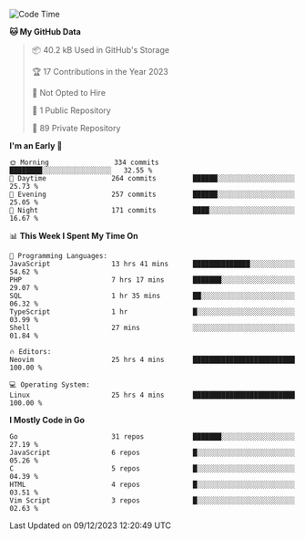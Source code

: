 
<!--START_SECTION:waka-->
![Code Time](http://img.shields.io/badge/Code%20Time-4%2C380%20hrs%204%20mins-blue)

**🐱 My GitHub Data** 

> 📦 40.2 kB Used in GitHub's Storage 
 > 
> 🏆 17 Contributions in the Year 2023
 > 
> 🚫 Not Opted to Hire
 > 
> 📜 1 Public Repository 
 > 
> 🔑 89 Private Repository 
 > 
**I'm an Early 🐤** 

```text
🌞 Morning                334 commits         ████████░░░░░░░░░░░░░░░░░   32.55 % 
🌆 Daytime                264 commits         ██████░░░░░░░░░░░░░░░░░░░   25.73 % 
🌃 Evening                257 commits         ██████░░░░░░░░░░░░░░░░░░░   25.05 % 
🌙 Night                  171 commits         ████░░░░░░░░░░░░░░░░░░░░░   16.67 % 
```


📊 **This Week I Spent My Time On** 

```text
💬 Programming Languages: 
JavaScript               13 hrs 41 mins      ██████████████░░░░░░░░░░░   54.62 % 
PHP                      7 hrs 17 mins       ███████░░░░░░░░░░░░░░░░░░   29.07 % 
SQL                      1 hr 35 mins        ██░░░░░░░░░░░░░░░░░░░░░░░   06.32 % 
TypeScript               1 hr                █░░░░░░░░░░░░░░░░░░░░░░░░   03.99 % 
Shell                    27 mins             ░░░░░░░░░░░░░░░░░░░░░░░░░   01.84 % 

🔥 Editors: 
Neovim                   25 hrs 4 mins       █████████████████████████   100.00 % 

💻 Operating System: 
Linux                    25 hrs 4 mins       █████████████████████████   100.00 % 
```

**I Mostly Code in Go** 

```text
Go                       31 repos            ███████░░░░░░░░░░░░░░░░░░   27.19 % 
JavaScript               6 repos             █░░░░░░░░░░░░░░░░░░░░░░░░   05.26 % 
C                        5 repos             █░░░░░░░░░░░░░░░░░░░░░░░░   04.39 % 
HTML                     4 repos             █░░░░░░░░░░░░░░░░░░░░░░░░   03.51 % 
Vim Script               3 repos             █░░░░░░░░░░░░░░░░░░░░░░░░   02.63 % 
```




 Last Updated on 09/12/2023 12:20:49 UTC
<!--END_SECTION:waka-->

